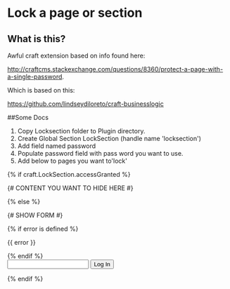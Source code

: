 # Lock a page or section

## What is this?

Awful craft extension based on info found here:

http://craftcms.stackexchange.com/questions/8360/protect-a-page-with-a-single-password.

Which is based on this:

https://github.com/lindseydiloreto/craft-businesslogic

##Some Docs

1. Copy Locksection folder to Plugin directory.
2. Create Global Section LockSection (handle name 'locksection')
3. Add field named password
4. Populate password field with pass word you want to use.
5. Add below to pages you want to'lock'

{% if craft.LockSection.accessGranted %}

{# CONTENT YOU WANT TO HIDE HERE #}

{% else %}

{# SHOW FORM #}

   {% if error is defined %}
   <p class="error">{{ error }}</p>
   {% endif %}
   <form method="post" action="" accept-charset="UTF-8">
   <input type="hidden" name="action" value="LockSection/authorize">
   <input type="text" name="pw" value="">
   <input type="submit" value="Log In">
   </form>

{% endif %}
